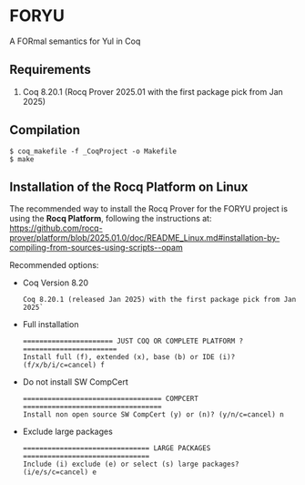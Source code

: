 # FORYU
A FORmal semantics for Yul in Coq

## Requirements
1. Coq 8.20.1 (Rocq Prover 2025.01 with the first package pick from Jan 2025)

## Compilation

    $ coq_makefile -f _CoqProject -o Makefile
    $ make

## Installation of the Rocq Platform on Linux
The recommended way to install the Rocq Prover for the FORYU project is using the **Rocq Platform**, following the instructions at:
https://github.com/rocq-prover/platform/blob/2025.01.0/doc/README_Linux.md#installation-by-compiling-from-sources-using-scripts--opam

Recommended options:

* Coq Version 8.20

      Coq 8.20.1 (released Jan 2025) with the first package pick from Jan 2025`

* Full installation

      ====================== JUST COQ OR COMPLETE PLATFORM ? =======================
      Install full (f), extended (x), base (b) or IDE (i)? (f/x/b/i/c=cancel) f
 
* Do not install SW CompCert


      ================================== COMPCERT ==================================
      Install non open source SW CompCert (y) or (n)? (y/n/c=cancel) n


* Exclude large packages
      
      =============================== LARGE PACKAGES ===============================
      Include (i) exclude (e) or select (s) large packages? (i/e/s/c=cancel) e


  
